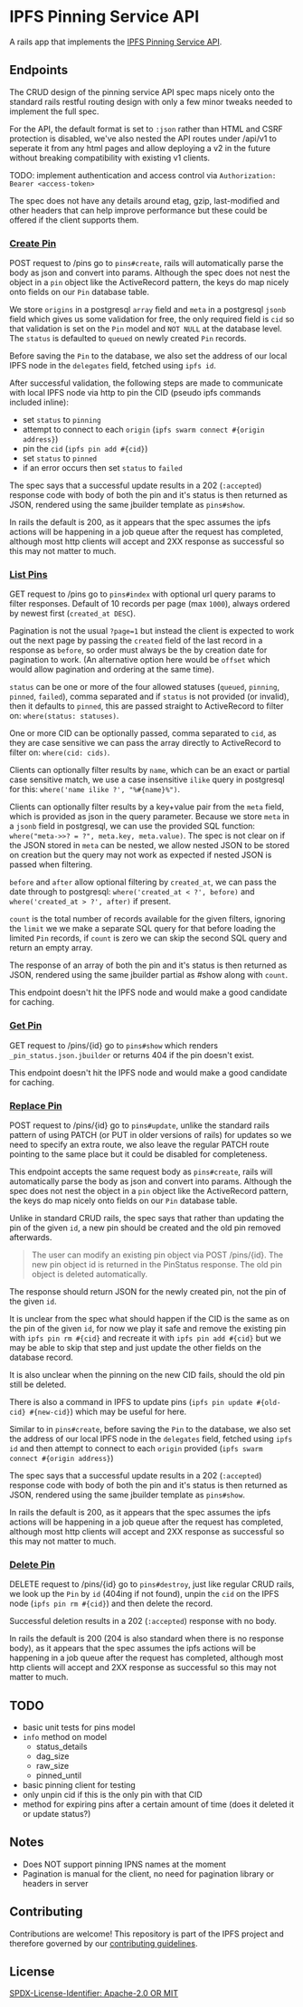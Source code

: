 # IPFS Pinning Service API

A rails app that implements the [IPFS Pinning Service API](https://ipfs.github.io/pinning-services-api-spec/).

## Endpoints

The CRUD design of the pinning service API spec maps nicely onto the standard rails restful routing design with only a few minor tweaks needed to implement the full spec.

For the API, the default format is set to `:json` rather than HTML and CSRF protection is disabled, we've also nested the API routes under /api/v1 to seperate it from any html pages and allow deploying a v2 in the future without breaking compatibility with existing v1 clients.

TODO: implement authentication and access control via `Authorization: Bearer <access-token>`

The spec does not have any details around etag, gzip, last-modified and other headers that can help improve performance but these could be offered if the client supports them.

### [Create Pin](https://ipfs.github.io/pinning-services-api-spec/#tag/pins/paths/~1pins/post)

POST request to /pins go to `pins#create`, rails will automatically parse the body as json and convert into params. Although the spec does not nest the object in a `pin` object like the ActiveRecord pattern, the keys do map nicely onto fields on our `Pin` database table.

We store `origins` in a postgresql `array` field and `meta` in a postgresql `jsonb` field which gives us some validation for free, the only required field is `cid` so that validation is set on the `Pin` model and `NOT NULL` at the database level. The `status` is defaulted to `queued` on newly created `Pin` records.

Before saving the `Pin` to the database, we also set the address of our local IPFS node in the `delegates` field, fetched using `ipfs id`.

After successful validation, the following steps are made to communicate with local IPFS node via http to pin the CID (pseudo ipfs commands included inline):

- set `status` to `pinning`
- attempt to connect to each `origin` (`ipfs swarm connect #{origin address}`)
- pin the `cid` (`ipfs pin add #{cid}`)
- set `status` to `pinned`
- if an error occurs then set `status` to `failed`

The spec says that a successful update results in a 202 (`:accepted`) response code with body of both the pin and it's status is then returned as JSON, rendered using the same jbuilder template as `pins#show`.

In rails the default is 200, as it appears that the spec assumes the ipfs actions will be happening in a job queue after the request has completed, although most http clients will accept and 2XX response as successful so this may not matter to much.

### [List Pins](https://ipfs.github.io/pinning-services-api-spec/#tag/pins/paths/~1pins/get)

GET request to /pins go to `pins#index` with optional url query params to filter responses. Default of 10 records per page (max `1000`), always ordered by newest first (`created_at DESC`).

Pagination is not the usual `?page=1` but instead the client is expected to work out the next page by passing the `created` field of the last record in a response as `before`, so order must always be the by creation date for pagination to work. (An alternative option here would be `offset` which would allow pagination and ordering at the same time).

`status` can be one or more of the four allowed statuses (`queued`, `pinning`, `pinned`, `failed`), comma separated and if `status` is not provided (or invalid), then it defaults to `pinned`, this are passed straight to ActiveRecord to filter on: `where(status: statuses)`.

One or more CID can be optionally passed, comma separated to `cid`, as they are case sensitive we can pass the array directly to ActiveRecord to filter on: `where(cid: cids)`.

Clients can optionally filter results by `name`, which can be an exact or partial case sensitive match, we use a case insensitive `ilike` query in postgresql for this: `where('name ilike ?', "%#{name}%")`.

Clients can optionally filter results by a key+value pair from the `meta` field, which is provided as json in the query parameter. Because we store `meta` in a `jsonb` field in postgresql, we can use the provided SQL function: `where("meta->>? = ?", meta.key, meta.value)`. The spec is not clear on if the JSON stored in `meta` can be nested, we allow nested JSON to be stored on creation but the query may not work as expected if nested JSON is passed when filtering.

`before` and `after` allow optional filtering by `created_at`, we can pass the date through to postgresql: `where('created_at < ?', before)` and `where('created_at > ?', after)` if present.

`count` is the total number of records available for the given filters, ignoring the `limit` we we make a separate SQL query for that before loading the limited `Pin` records, if `count` is zero we can skip the second SQL query and return an empty array.

The response of an array of both the pin and it's status is then returned as JSON, rendered using the same jbuilder partial as #show along with `count`.

This endpoint doesn't hit the IPFS node and would make a good candidate for caching.

### [Get Pin](https://ipfs.github.io/pinning-services-api-spec/#tag/pins/paths/~1pins~1{requestid}/get)

GET request to /pins/{id} go to `pins#show` which renders `_pin_status.json.jbuilder` or returns 404 if the pin doesn't exist.

This endpoint doesn't hit the IPFS node and would make a good candidate for caching.

### [Replace Pin](https://ipfs.github.io/pinning-services-api-spec/#tag/pins/paths/~1pins~1{requestid}/post)

POST request to /pins/{id} go to `pins#update`, unlike the standard rails pattern of using PATCH (or PUT in older versions of rails) for updates so we need to specify an extra route, we also leave the regular PATCH route pointing to the same place but it could be disabled for completeness.

This endpoint accepts the same request body as `pins#create`, rails will automatically parse the body as json and convert into params. Although the spec does not nest the object in a `pin` object like the ActiveRecord pattern, the keys do map nicely onto fields on our `Pin` database table.

Unlike in standard CRUD rails, the spec says that rather than updating the pin of the given `id`, a new pin should be created and the old pin removed afterwards.

> The user can modify an existing pin object via POST /pins/{id}. The new pin object id is returned in the PinStatus response. The old pin object is deleted automatically.

The response should return JSON for the newly created pin, not the pin of the given `id`.

It is unclear from the spec what should happen if the CID is the same as on the pin of the given `id`, for now we play it safe and remove the existing pin with `ipfs pin rm #{cid}` and recreate it with `ipfs pin add #{cid}` but we may be able to skip that step and just update the other fields on the database record.

It is also unclear when the pinning on the new CID fails, should the old pin still be deleted.

There is also a command in IPFS to update pins (`ipfs pin update #{old-cid} #{new-cid}`) which may be useful for here.

Similar to in `pins#create`, before saving the `Pin` to the database, we also set the address of our local IPFS node in the `delegates` field, fetched using `ipfs id` and then attempt to connect to each `origin` provided (`ipfs swarm connect #{origin address}`)

The spec says that a successful update results in a 202 (`:accepted`) response code with body of both the pin and it's status is then returned as JSON, rendered using the same jbuilder template as `pins#show`.

In rails the default is 200, as it appears that the spec assumes the ipfs actions will be happening in a job queue after the request has completed, although most http clients will accept and 2XX response as successful so this may not matter to much.

### [Delete Pin](https://ipfs.github.io/pinning-services-api-spec/#tag/pins/paths/~1pins~1{requestid}/delete)

DELETE request to /pins/{id} go to `pins#destroy`, just like regular CRUD rails, we look up the `Pin` by `id` (404ing if not found), unpin the `cid` on the IPFS node (`ipfs pin rm #{cid}`) and then delete the record.

Successful deletion results in a 202 (`:accepted`) response with no body.

In rails the default is 200 (204 is also standard when there is no response body), as it appears that the spec assumes the ipfs actions will be happening in a job queue after the request has completed, although most http clients will accept and 2XX response as successful so this may not matter to much.

## TODO

- basic unit tests for pins model
- `info` method on model
  - status_details
  - dag_size
  - raw_size
  - pinned_until
- basic pinning client for testing
- only unpin cid if this is the only pin with that CID
- method for expiring pins after a certain amount of time (does it deleted it or update status?)

## Notes

- Does NOT support pinning IPNS names at the moment
- Pagination is manual for the client, no need for pagination library or headers in server

## Contributing

Contributions are welcome! This repository is part of the IPFS project and therefore governed by our [contributing guidelines](https://github.com/ipfs/community/blob/master/CONTRIBUTING.md).

## License

[SPDX-License-Identifier: Apache-2.0 OR MIT](LICENSE.md)
